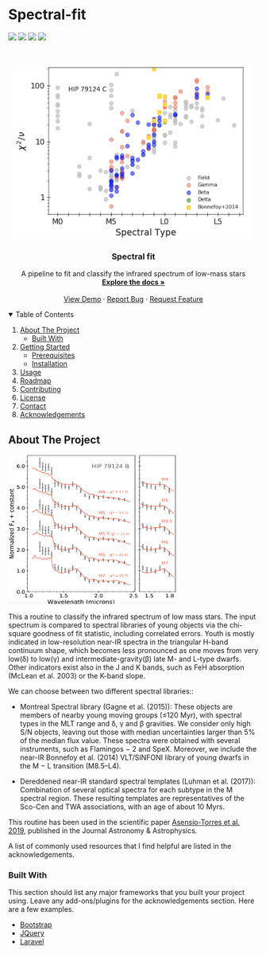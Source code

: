 # Spectral-fit


<!-- PROJECT SHIELDS -->
<!--
*** I'm using markdown "reference style" links for readability.
*** Reference links are enclosed in brackets [ ] instead of parentheses ( ).
*** See the bottom of this document for the declaration of the reference variables
*** for contributors-url, forks-url, etc. This is an optional, concise syntax you may use.
*** https://www.markdownguide.org/basic-syntax/#reference-style-links
-->

[<img src="https://img.shields.io/badge/Python->3.5-yellow.svg?style=flat">](https://www.python.org/)
[<img src="https://img.shields.io/badge/ADS-AsensioTorres (2019)-violet.svg?style=flat">](https://ui.adsabs.harvard.edu/abs/2019A%26A...622A..42A/abstract)
[<img src="https://img.shields.io/badge/Astropy-4.2-green.svg?style=flat">](https://www.astropy.org/)
[<img src="https://img.shields.io/badge/Linkedin-blue.svg?style=flat">](https://www.linkedin.com/in/rub%C3%A9n-asensio-torres-phd-482352169/)


<!-- PROJECT LOGO -->
<br />
<p align="center">
  <a href="https://github.com/rasensiotorres/Spectral-fit/">
    <img src="images/chisq.png" alt="Logo" width="480" height="350">
  </a>

  <h3 align="center">Spectral fit</h3>

  <p align="center">
    A pipeline to fit and classify the infrared spectrum of low-mass stars
    <br />
    <a href="https://github.com/rasensiotorres/Spectral-fit/"><strong>Explore the docs »</strong></a>
    <br />
    <br />
    <a href="https://github.com/rasensiotorres/Spectral-fit/">View Demo</a>
    ·
    <a href="https://github.com/rasensiotorres/Spectral-fit/issues">Report Bug</a>
    ·
    <a href="https://github.com/othneildrew/rasensiotorres/Spectral-fit/issues">Request Feature</a>
  </p>
</p>


<!-- TABLE OF CONTENTS -->
<details open="open">
  <summary>Table of Contents</summary>
  <ol>
    <li>
      <a href="#about-the-project">About The Project</a>
      <ul>
        <li><a href="#built-with">Built With</a></li>
      </ul>
    </li>
    <li>
      <a href="#getting-started">Getting Started</a>
      <ul>
        <li><a href="#prerequisites">Prerequisites</a></li>
        <li><a href="#installation">Installation</a></li>
      </ul>
    </li>
    <li><a href="#usage">Usage</a></li>
    <li><a href="#roadmap">Roadmap</a></li>
    <li><a href="#contributing">Contributing</a></li>
    <li><a href="#license">License</a></li>
    <li><a href="#contact">Contact</a></li>
    <li><a href="#acknowledgements">Acknowledgements</a></li>
  </ol>
</details>


<!-- ABOUT THE PROJECT -->
## About The Project
 <img src="images/HIP_79124_B_Luhman.png" alt="Logo" width="340" height="300">
 
This a routine to classify the infrared spectrum of low mass stars. The input spectrum is compared to spectral libraries of young objects via the chi-square goodness of fit statistic, including correlated errors. Youth is mostly indicated in low-resolution near-IR spectra in the triangular H-band continuum shape, which becomes less pronounced as one moves from very low(δ) to low(γ) and intermediate-gravity(β) late M- and L-type dwarfs. Other indicators exist also in the J and K bands, such as FeH absorption (McLean et al. 2003) or the K-band slope.

We can choose between two different spectral libraries::
* Montreal Spectral library (Gagne et al. (2015)): These objects are members of nearby young moving groups (≤120 Myr), with spectral types in the MLT range and δ, γ and β gravities. We consider only high S/N objects, leaving out those with median uncertainties larger than 5% of the median flux value. These spectra were obtained with several instruments, such as Flamingos − 2 and SpeX. Moreover, we include the near-IR Bonnefoy et al. (2014) VLT/SINFONI library of young dwarfs in the M − L transition (M8.5–L4).

* Dereddened near-IR standard spectral templates (Luhman et al. (2017)): Combination of several optical spectra for each subtype in the M spectral region. These
resulting templates are representatives of the Sco-Cen and TWA associations, with an age of about 10 Myrs. 

This routine has been used in the scientific paper [Asensio-Torres et al. 2019](https://ui.adsabs.harvard.edu/abs/2019A%26A...622A..42A/abstract), published in the Journal Astronomy & Astrophysics.


A list of commonly used resources that I find helpful are listed in the acknowledgements.

### Built With

This section should list any major frameworks that you built your project using. Leave any add-ons/plugins for the acknowledgements section. Here are a few examples.
* [Bootstrap](https://getbootstrap.com)
* [JQuery](https://jquery.com)
* [Laravel](https://laravel.com)






